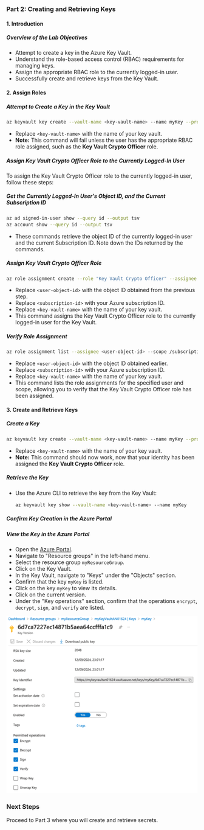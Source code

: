 ### Part 2: Creating and Retrieving Keys

#### 1. Introduction

##### **Overview of the Lab Objectives**
- Attempt to create a key in the Azure Key Vault.
- Understand the role-based access control (RBAC) requirements for managing keys.
- Assign the appropriate RBAC role to the currently logged-in user.
- Successfully create and retrieve keys from the Key Vault.

#### 2. Assign Roles

##### Attempt to Create a Key in the Key Vault

  ```bash
  az keyvault key create --vault-name <key-vault-name> --name myKey --protection software --kty RSA --size 2048 --ops encrypt decrypt sign verify
  ```
  - Replace `<key-vault-name>` with the name of your key vault.
  - **Note:** This command will fail unless the user has the appropriate RBAC role assigned, such as the **Key Vault Crypto Officer** role.


##### Assign Key Vault Crypto Officer Role to the Currently Logged-In User

To assign the Key Vault Crypto Officer role to the currently logged-in user, follow these steps:

##### Get the Currently Logged-In User's Object ID, and the Current Subscription ID

```bash
az ad signed-in-user show --query id --output tsv
az account show --query id --output tsv
```

- These commands retrieve the object ID of the currently logged-in user and the current Subscription ID. Note down the IDs returned by the commands.


##### Assign Key Vault Crypto Officer Role

```bash
az role assignment create --role "Key Vault Crypto Officer" --assignee <user-object-id> --scope /subscriptions/<subscription-id>/resourceGroups/myResourceGroup/providers/Microsoft.KeyVault/vaults/<key-vault-name>
```

- Replace `<user-object-id>` with the object ID obtained from the previous step.
- Replace `<subscription-id>` with your Azure subscription ID.
- Replace `<key-vault-name>` with the name of your key vault.
- This command assigns the Key Vault Crypto Officer role to the currently logged-in user for the Key Vault.


##### Verify Role Assignment

```bash
az role assignment list --assignee <user-object-id> --scope /subscriptions/<subscription-id>/resourceGroups/myResourceGroup/providers/Microsoft.KeyVault/vaults/<key-vault-name> --output table
```

- Replace `<user-object-id>` with the object ID obtained earlier.
- Replace `<subscription-id>` with your Azure subscription ID.
- Replace `<key-vault-name>` with the name of your key vault.
- This command lists the role assignments for the specified user and scope, allowing you to verify that the Key Vault Crypto Officer role has been assigned.

#### 3. Create and Retrieve Keys

##### Create a Key

  ```bash
  az keyvault key create --vault-name <key-vault-name> --name myKey --protection software --kty RSA --size 2048 --ops encrypt decrypt sign verify
  ```
  - Replace `<key-vault-name>` with the name of your key vault.
  - **Note:** This command should now work, now that your identity has been assigned the **Key Vault Crypto Officer** role.


##### Retrieve the Key

- Use the Azure CLI to retrieve the key from the Key Vault:
  ```bash
  az keyvault key show --vault-name <key-vault-name> --name myKey
  ```

##### Confirm Key Creation in the Azure Portal

##### **View the Key in the Azure Portal**
- Open the [Azure Portal](https://portal.azure.com/).
- Navigate to "Resource groups" in the left-hand menu.
- Select the resource group `myResourceGroup`.
- Click on the Key Vault.
- In the Key Vault, navigate to "Keys" under the "Objects" section.
- Confirm that the key `myKey` is listed.
- Click on the key `myKey` to view its details.
- Click on the current version.
- Under the "Key operations" section, confirm that the operations `encrypt`, `decrypt`, `sign`, and `verify` are listed.

![alt text](images/Part2.png)

### Next Steps  
Proceed to Part 3 where you will create and retrieve secrets.